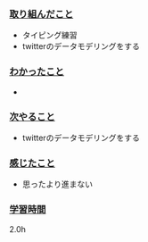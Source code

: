 ### <u>取り組んだこと</u>
- タイピング練習
- twitterのデータモデリングをする

### <u>わかったこと</u>
- 
 
### <u>次やること</u>
- twitterのデータモデリングをする

### <u>感じたこと</u>
- 思ったより進まない

### <u>学習時間</u>
2.0h